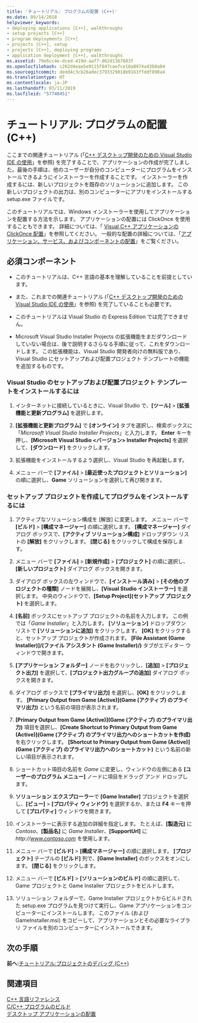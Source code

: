 ```yaml
---
title: 'チュートリアル: プログラムの配置 (C++)'
ms.date: 09/14/2018
helpviewer_keywords:
- deploying applications [C++], walkthroughs
- setup projects [C++]
- program deployments [C++]
- projects [C++], setup
- projects [C++], deploying programs
- application deployment [C++], walkthroughs
ms.assetid: 79e6cc4e-dced-419d-aaf7-d62d1367603f
ms.openlocfilehash: c202d4eae5e9115f847caefce18a8974a4388a04
ms.sourcegitcommit: dedd4c3cb28adec3793329018b9163ffddf890a4
ms.translationtype: HT
ms.contentlocale: ja-JP
ms.lasthandoff: 03/11/2019
ms.locfileid: "57740451"
---
```

# <a name="walkthrough-deploying-your-program-c"></a>チュートリアル: プログラムの配置 (C++)

ここまでの関連チュートリアル (「[C++ デスクトップ開発のための Visual Studio IDE の使用](../ide/using-the-visual-studio-ide-for-cpp-desktop-development.md)」を参照) を完了することで、アプリケーションの作成が完了しました。最後の手順は、他のユーザーが自分のコンピューターにプログラムをインストールできるようにインストーラーを作成することです。 インストーラーを作成するには、新しいプロジェクトを既存のソリューションに追加します。 この新しいプロジェクトの出力は、別のコンピューターにアプリをインストールする setup.exe ファイルです。

このチュートリアルでは、Windows インストーラーを使用してアプリケーションを配置する方法を示します。 アプリケーションの配置には ClickOnce を使用することもできます。 詳細については、「 [Visual C++ アプリケーションの ClickOnce 配置](../ide/clickonce-deployment-for-visual-cpp-applications.md)」を参照してください。 一般的な配置の詳細については、「[アプリケーション、サービス、およびコンポーネントの配置](/visualstudio/deployment/deploying-applications-services-and-components)」をご覧ください。

## <a name="prerequisites"></a>必須コンポーネント

- このチュートリアルは、C++ 言語の基本を理解していることを前提としています。

- また、これまでの関連チュートリアル (「[C++ デスクトップ開発のための Visual Studio IDE の使用](../ide/using-the-visual-studio-ide-for-cpp-desktop-development.md)」を参照) を完了していることも必要です。

- このチュートリアルは Visual Studio の Express Edition では完了できません。

- Microsoft Visual Studio Installer Projects の拡張機能をまだダウンロードしていない場合は、後で説明するさらなる手順に従って、これをダウンロードします。 この拡張機能は、Visual Studio 開発者向けの無料版であり、Visual Studio にセットアップおよび配置プロジェクト テンプレートの機能を追加するものです。

### <a name="to-install-the-visual-studio-setup-and-deployment-project-template"></a>Visual Studio のセットアップおよび配置プロジェクト テンプレートをインストールするには

1. インターネットに接続しているときに、Visual Studio で、**[ツール]** > **[拡張機能と更新プログラム]** を選択します。

1. **[拡張機能と更新プログラム]** で **[オンライン]** タブを選択し、検索ボックスに「*Microsoft Visual Studio Installer Projects*」と入力します。 **Enter** キーを押し、**[Microsoft Visual Studio \<バージョン> Installer Projects]** を選択して、**[ダウンロード]** をクリックします。

1. 拡張機能をインストールするよう選択し、Visual Studio を再起動します。

1. メニュー バーで **[ファイル]** > **[最近使ったプロジェクトとソリューション]** の順に選択し、**Game** ソリューションを選択して再び開きます。

### <a name="to-create-a-setup-project-and-install-your-program"></a>セットアップ プロジェクトを作成してプログラムをインストールするには

1. アクティブなソリューション構成を [解放] に変更します。 メニュー バーで **[ビルド]** > **[構成マネージャー]** の順に選択します。 **[構成マネージャー]** ダイアログ ボックスで、**[アクティブ ソリューション構成]** ドロップダウン リストの **[解放]** をクリックします。 **[閉じる]** をクリックして構成を保存します。

1. メニュー バーで **[ファイル]** > **[新規作成]** > **[プロジェクト]** の順に選択し、**[新しいプロジェクト]** ダイアログ ボックスを開きます。

1. ダイアログ ボックスの左ウィンドウで、**[インストール済み]** > **[その他のプロジェクトの種類]** ノードを展開し、**[Visual Studio インストーラー]** を選択します。 中央のウィンドウで、**[Setup Project]\(セットアップ プロジェクト\)** を選択します。

1. **[名前]** ボックスにセットアップ プロジェクトの名前を入力します。 この例では「*Game Installer*」と入力します。 **[ソリューション]** ドロップダウン リストで **[ソリューションに追加]** をクリックします。 **[OK]** をクリックすると、セットアップ プロジェクトが作成されます。 **[File Assistant (Game Installer)]/(ファイル アシスタント (Game Installer)/)** タブがエディター ウィンドウで開きます。

1. **[アプリケーション フォルダー]** ノードを右クリックし、**[追加]** > **[プロジェクト出力]** を選択して、**[プロジェクト出力グループの追加]** ダイアログ ボックスを開きます。

1. ダイアログ ボックスで **[プライマリ出力]** を選択し、**[OK]** をクリックします。 **[Primary Output from Game (Active)]\(Game (アクティブ) のプライマリ出力\)** という名前の項目が表示されます。

1. **[Primary Output from Game (Active)]\(Game (アクティブ) のプライマリ出力\)** 項目を選択し、**[Create Shortcut to Primary Output from Game (Active)]\(Game (アクティブ) のプライマリ出力へのショートカットを作成\)** を右クリックします。 **[Shortcut to Primary Output from Game (Active)]\(Game (アクティブ) のプライマリ出力へのショートカット\)** という名前の新しい項目が表示されます。

1. ショートカット項目の名前を *Game* に変更し、ウィンドウの左側にある **[ユーザーのプログラム メニュー]** ノードに項目をドラッグ アンド ドロップします。

1. **ソリューション エクスプローラー**で **[Game Installer]** プロジェクトを選択し、**[ビュー]** > **[プロパティ ウィンドウ]** を選択するか、または **F4** キーを押して **[プロパティ]** ウィンドウを開きます。

1. インストーラーに表示する追加の詳細を指定します。  たとえば、**[製造元]** に *Contoso*、**[製品名]** に *Game Installer*、**[SupportUrl]** に *http\://www.contoso.com* を使用します。

1. メニュー バーで **[ビルド]** > **[構成マネージャー]** の順に選択します。 **[プロジェクト]** テーブルの **[ビルド]** 列で、**[Game Installer]** のボックスをオンにします。 **[閉じる]** をクリックします。

1. メニュー バーで **[ビルド]** > **[ソリューションのビルド]** の順に選択して、Game プロジェクトと Game Installer プロジェクトをビルドします。

1. ソリューション フォルダーで、Game Installer プロジェクトからビルドされた setup.exe プログラムを見つけて実行し、Game アプリケーションをコンピューターにインストールします。 このファイル (および GameInstaller.msi) をコピーして、アプリケーションとその必要なライブラリ ファイルを別のコンピューターにインストールできます。

## <a name="next-steps"></a>次の手順

**前へ:**[チュートリアル:プロジェクトのデバッグ (C++)](../ide/walkthrough-debugging-a-project-cpp.md)<br/>

## <a name="see-also"></a>関連項目

[C++ 言語リファレンス](../cpp/cpp-language-reference.md)<br/>
[C/C++ プログラムのビルド](../build/building-c-cpp-programs.md)<br/>
[デスクトップ アプリケーションの配置](../ide/deploying-native-desktop-applications-visual-cpp.md)<br/>
